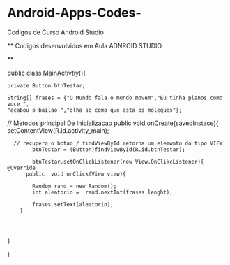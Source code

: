 # Android-Apps-Codes-
Codigos de Curso Android Studio 



**
  Codigos desenvolvidos em Aula ADNROID STUDIO 

**


public class MainActivtiy(){

	private Button btnTestar;

	String[] frases = {"O Mundo fala o mundo movem","Eu tinha planos como voce ",
	"acabou o bailão ","olha so como que esta os moleques"};

  // Metodos principal De Inicializacao 
	public void onCreate(savedInstace){
		setContentView(R.id.activity_main);

      // recupero o botao / findViewById retorna um elemwnto do tipo VIEW
			btnTestar = (Button)findViewById(R.id.btnTestar);

			btnTestar.setOnClickListener(new View.OnClikcListener){
    @Override
		  public  void onClick(View view){

			Random rand = new Random();
			int aleatorio =  rand.nextInt(frases.lenght);

			frases.setText(aleatorio);
		}




	}
}
